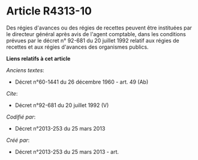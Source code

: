 # Article R4313-10

Des régies d'avances ou des régies de recettes peuvent être instituées par le directeur général après avis de l'agent
comptable, dans les conditions prévues par le décret n° 92-681 du 20 juillet 1992 relatif aux régies de recettes et aux
régies d'avances des organismes publics.

**Liens relatifs à cet article**

_Anciens textes_:

  - Décret n°60-1441 du 26 décembre 1960 - art. 49 (Ab)

_Cite_:

  - Décret n°92-681 du 20 juillet 1992 (V)

_Codifié par_:

  - Décret n°2013-253 du 25 mars 2013

_Créé par_:

  - Décret n°2013-253 du 25 mars 2013 - art.
